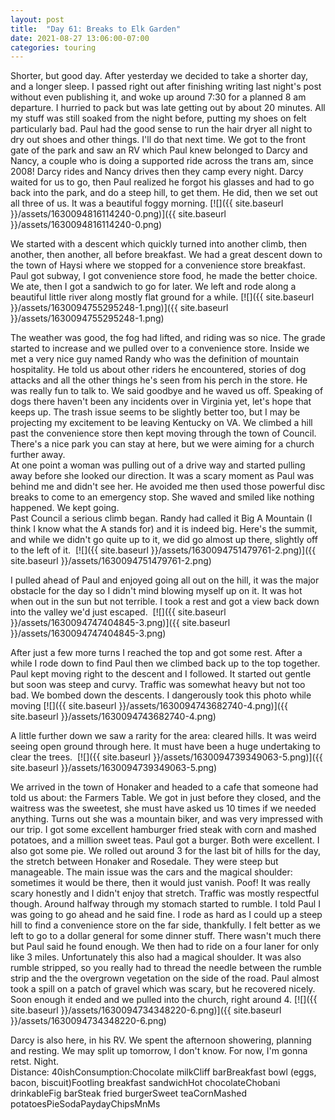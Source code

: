 ```yaml
---
layout: post
title:  "Day 61: Breaks to Elk Garden"
date: 2021-08-27 13:06:00-07:00
categories: touring
---
```

Shorter, but good day. After yesterday we decided to take a shorter day, and a longer sleep. I passed right out after finishing writing last night's post without even publishing it, and woke up around 7:30 for a planned 8 am departure. I hurried to pack but was late getting out by about 20 minutes. All my stuff was still soaked from the night before, putting my shoes on felt particularly bad. Paul had the good sense to run the hair dryer all night to dry out shoes and other things. I'll do that next time. We got to the front gate of the park and saw an RV which Paul knew belonged to Darcy and Nancy, a couple who is doing a supported ride across the trans am, since 2008! Darcy rides and Nancy drives then they camp every night. Darcy waited for us to go, then Paul realized he forgot his glasses and had to go back into the park, and do a steep hill, to get them. He did, then we set out all three of us. It was a beautiful foggy morning.
[![]({{ site.baseurl }}/assets/1630094816114240-0.png)]({{ site.baseurl }}/assets/1630094816114240-0.png)
  
We started with a descent which quickly turned into another climb, then another, then another, all before breakfast. We had a great descent down to the town of Haysi where we stopped for a convenience store breakfast. Paul got subway, I got convenience store food, he made the better choice. We ate, then I got a sandwich to go for later. We left and rode along a beautiful little river along mostly flat ground for a while.
[![]({{ site.baseurl }}/assets/1630094755295248-1.png)]({{ site.baseurl }}/assets/1630094755295248-1.png)
  
The weather was good, the fog had lifted, and riding was so nice. The grade started to increase and we pulled over to a convenience store. Inside we met a very nice guy named Randy who was the definition of mountain hospitality. He told us about other riders he encountered, stories of dog attacks and all the other things he's seen from his perch in the store. He was really fun to talk to. We said goodbye and he waved us off. Speaking of dogs there haven't been any incidents over in Virginia yet, let's hope that keeps up. The trash issue seems to be slightly better too, but I may be projecting my excitement to be leaving Kentucky on VA. We climbed a hill past the convenience store then kept moving through the town of Council. There's a nice park you can stay at here, but we were aiming for a church further away.  
At one point a woman was pulling out of a drive way and started pulling away before she looked our direction. It was a scary moment as Paul was behind me and didn't see her. He avoided me then used those powerful disc breaks to come to an emergency stop. She waved and smiled like nothing happened. We kept going.   
Past Council a serious climb began. Randy had called it Big A Mountain (I think I know what the A stands for) and it is indeed big. Here's the summit, and while we didn't go quite up to it, we did go almost up there, slightly off to the left of it. 
[![]({{ site.baseurl }}/assets/1630094751479761-2.png)]({{ site.baseurl }}/assets/1630094751479761-2.png)
  
I pulled ahead of Paul and enjoyed going all out on the hill, it was the major obstacle for the day so I didn't mind blowing myself up on it. It was hot when out in the sun but not terrible. I took a rest and got a view back down into the valley we'd just escaped. 
[![]({{ site.baseurl }}/assets/1630094747404845-3.png)]({{ site.baseurl }}/assets/1630094747404845-3.png)
  
After just a few more turns I reached the top and got some rest. After a while I rode down to find Paul then we climbed back up to the top together. Paul kept moving right to the descent and I followed. It started out gentle but soon was steep and curvy. Traffic was somewhat heavy but not too bad. We bombed down the descents. I dangerously took this photo while moving
[![]({{ site.baseurl }}/assets/1630094743682740-4.png)]({{ site.baseurl }}/assets/1630094743682740-4.png)
  
A little further down we saw a rarity for the area: cleared hills. It was weird seeing open ground through here. It must have been a huge undertaking to clear the trees. 
[![]({{ site.baseurl }}/assets/1630094739349063-5.png)]({{ site.baseurl }}/assets/1630094739349063-5.png)
  
We arrived in the town of Honaker and headed to a cafe that someone had told us about: the Farmers Table. We got in just before they closed, and the waitress was the sweetest, she must have asked us 10 times if we needed anything. Turns out she was a mountain biker, and was very impressed with our trip. I got some excellent hamburger fried steak with corn and mashed potatoes, and a million sweet teas. Paul got a burger. Both were excellent. I also got some pie. We rolled out around 3 for the last bit of hills for the day, the stretch between Honaker and Rosedale. They were steep but manageable. The main issue was the cars and the magical shoulder: sometimes it would be there, then it would just vanish. Poof! It was really scary honestly and I didn't enjoy that stretch. Traffic was mostly respectful though. Around halfway through my stomach started to rumble. I told Paul I was going to go ahead and he said fine. I rode as hard as I could up a steep hill to find a convenience store on the far side, thankfully. I felt better as we left to go to a dollar general for some dinner stuff. There wasn't much there but Paul said he found enough. We then had to ride on a four laner for only like 3 miles. Unfortunately this also had a magical shoulder. It was also rumble stripped, so you really had to thread the needle between the rumble strip and the the overgrown vegetation on the side of the road. Paul almost took a spill on a patch of gravel which was scary, but he recovered nicely. Soon enough it ended and we pulled into the church, right around 4.
[![]({{ site.baseurl }}/assets/1630094734348220-6.png)]({{ site.baseurl }}/assets/1630094734348220-6.png)
  
Darcy is also here, in his RV. We spent the afternoon showering, planning and resting. We may split up tomorrow, I don't know. For now, I'm gonna retst. Night.   
Distance: 40ishConsumption:Chocolate milkCliff barBreakfast bowl (eggs, bacon, biscuit)Footling breakfast sandwichHot chocolateChobani drinkableFig barSteak fried burgerSweet teaCornMashed potatoesPieSodaPaydayChipsMnMs
